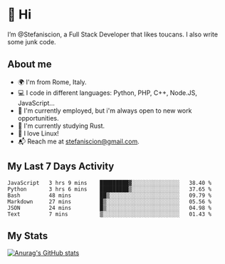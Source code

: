 # 👋 Hi

I’m @Stefaniscion, a Full Stack Developer that likes toucans.
I also write some junk code.

## About me

- 🌍 I'm from Rome, Italy.
- 💻 I code in different languages: Python, PHP, C++, Node.JS, JavaScript...
- 💼 I'm currently employed, but i'm always open to new work opportunities.
- 🌱 I'm currently studying Rust.
- 🐧 I love Linux!
- 📬 Reach me at stefaniscion@gmail.com.

## My Last 7 Days Activity
<!--START_SECTION:waka-->

```text
JavaScript   3 hrs 9 mins    █████████▓░░░░░░░░░░░░░░░   38.40 %
Python       3 hrs 6 mins    █████████▒░░░░░░░░░░░░░░░   37.65 %
Bash         48 mins         ██▒░░░░░░░░░░░░░░░░░░░░░░   09.79 %
Markdown     27 mins         █▒░░░░░░░░░░░░░░░░░░░░░░░   05.56 %
JSON         24 mins         █▒░░░░░░░░░░░░░░░░░░░░░░░   04.98 %
Text         7 mins          ▒░░░░░░░░░░░░░░░░░░░░░░░░   01.43 %
```

<!--END_SECTION:waka-->

## My Stats
[![Anurag's GitHub stats](https://github-readme-stats.vercel.app/api?username=stefaniscion)](https://github.com/anuraghazra/github-readme-stats)
